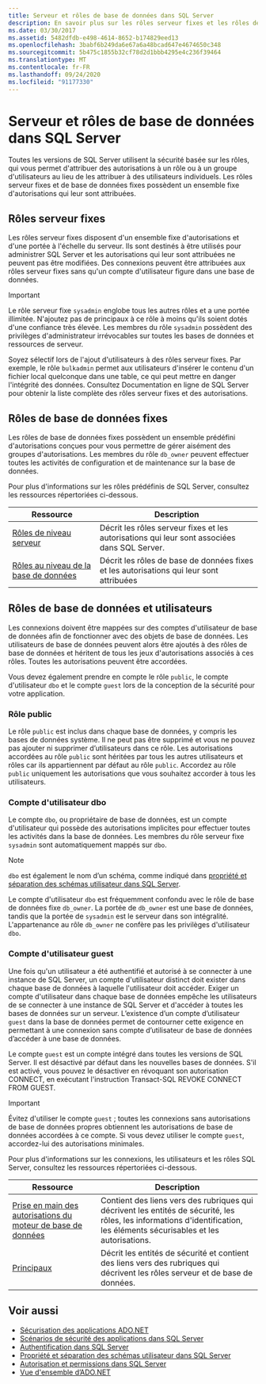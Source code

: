 ```yaml
---
title: Serveur et rôles de base de données dans SQL Server
description: En savoir plus sur les rôles serveur fixes et les rôles de base de données fixes, qui ont un ensemble fixe d’autorisations qui leur sont attribuées. SQL Server utilise la sécurité basée sur les rôles.
ms.date: 03/30/2017
ms.assetid: 5482dfdb-e498-4614-8652-b174829eed13
ms.openlocfilehash: 3babf6b249da6e67a6a48bcad647e4674650c348
ms.sourcegitcommit: 5b475c1855b32cf78d2d1bbb4295e4c236f39464
ms.translationtype: MT
ms.contentlocale: fr-FR
ms.lasthandoff: 09/24/2020
ms.locfileid: "91177330"
---
```

# <a name="server-and-database-roles-in-sql-server"></a>Serveur et rôles de base de données dans SQL Server

Toutes les versions de SQL Server utilisent la sécurité basée sur les rôles, qui vous permet d'attribuer des autorisations à un rôle ou à un groupe d'utilisateurs au lieu de les attribuer à des utilisateurs individuels. Les rôles serveur fixes et de base de données fixes possèdent un ensemble fixe d'autorisations qui leur sont attribuées.  
  
## <a name="fixed-server-roles"></a>Rôles serveur fixes  

 Les rôles serveur fixes disposent d'un ensemble fixe d'autorisations et d'une portée à l'échelle du serveur. Ils sont destinés à être utilisés pour administrer SQL Server et les autorisations qui leur sont attribuées ne peuvent pas être modifiées. Des connexions peuvent être attribuées aux rôles serveur fixes sans qu'un compte d'utilisateur figure dans une base de données.  
  
> [!IMPORTANT]
> Le rôle serveur fixe `sysadmin` englobe tous les autres rôles et a une portée illimitée. N'ajoutez pas de principaux à ce rôle à moins qu'ils soient dotés d'une confiance très élevée. Les membres du rôle `sysadmin` possèdent des privilèges d'administrateur irrévocables sur toutes les bases de données et ressources de serveur.  
  
 Soyez sélectif lors de l'ajout d'utilisateurs à des rôles serveur fixes. Par exemple, le rôle `bulkadmin` permet aux utilisateurs d'insérer le contenu d'un fichier local quelconque dans une table, ce qui peut mettre en danger l'intégrité des données. Consultez Documentation en ligne de SQL Server pour obtenir la liste complète des rôles serveur fixes et des autorisations.  
  
## <a name="fixed-database-roles"></a>Rôles de base de données fixes  

 Les rôles de base de données fixes possèdent un ensemble prédéfini d'autorisations conçues pour vous permettre de gérer aisément des groupes d'autorisations. Les membres du rôle `db_owner` peuvent effectuer toutes les activités de configuration et de maintenance sur la base de données.  
  
 Pour plus d'informations sur les rôles prédéfinis de SQL Server, consultez les ressources répertoriées ci-dessous.  
  
|Ressource|Description|  
|--------------|-----------------|  
|[Rôles de niveau serveur](/sql/relational-databases/security/authentication-access/server-level-roles)|Décrit les rôles serveur fixes et les autorisations qui leur sont associées dans SQL Server.|  
|[Rôles au niveau de la base de données](/sql/relational-databases/security/authentication-access/database-level-roles)|Décrit les rôles de base de données fixes et les autorisations qui leur sont attribuées|  
  
## <a name="database-roles-and-users"></a>Rôles de base de données et utilisateurs  

 Les connexions doivent être mappées sur des comptes d'utilisateur de base de données afin de fonctionner avec des objets de base de données. Les utilisateurs de base de données peuvent alors être ajoutés à des rôles de base de données et héritent de tous les jeux d'autorisations associés à ces rôles. Toutes les autorisations peuvent être accordées.  
  
 Vous devez également prendre en compte le rôle `public`, le compte d'utilisateur `dbo` et le compte `guest` lors de la conception de la sécurité pour votre application.  
  
### <a name="the-public-role"></a>Rôle public  

 Le rôle `public` est inclus dans chaque base de données, y compris les bases de données système. Il ne peut pas être supprimé et vous ne pouvez pas ajouter ni supprimer d’utilisateurs dans ce rôle. Les autorisations accordées au rôle `public` sont héritées par tous les autres utilisateurs et rôles car ils appartiennent par défaut au rôle `public`. Accordez au rôle `public` uniquement les autorisations que vous souhaitez accorder à tous les utilisateurs.  
  
### <a name="the-dbo-user-account"></a>Compte d'utilisateur dbo  

 Le compte `dbo`, ou propriétaire de base de données, est un compte d'utilisateur qui possède des autorisations implicites pour effectuer toutes les activités dans la base de données. Les membres du rôle serveur fixe `sysadmin` sont automatiquement mappés sur `dbo`.  
  
> [!NOTE]
> `dbo` est également le nom d’un schéma, comme indiqué dans [propriété et séparation des schémas utilisateur dans SQL Server](ownership-and-user-schema-separation-in-sql-server.md).  
  
 Le compte d'utilisateur `dbo` est fréquemment confondu avec le rôle de base de données fixe `db_owner`. La portée de `db_owner` est une base de données, tandis que la portée de `sysadmin` est le serveur dans son intégralité. L'appartenance au rôle `db_owner` ne confère pas les privilèges d'utilisateur `dbo`.  
  
### <a name="the-guest-user-account"></a>Compte d'utilisateur guest  

 Une fois qu'un utilisateur a été authentifié et autorisé à se connecter à une instance de SQL Server, un compte d'utilisateur distinct doit exister dans chaque base de données à laquelle l'utilisateur doit accéder. Exiger un compte d'utilisateur dans chaque base de données empêche les utilisateurs de se connecter à une instance de SQL Server et d'accéder à toutes les bases de données sur un serveur. L’existence d’un compte d’utilisateur `guest` dans la base de données permet de contourner cette exigence en permettant à une connexion sans compte d’utilisateur de base de données d’accéder à une base de données.  
  
 Le compte `guest` est un compte intégré dans toutes les versions de SQL Server. Il est désactivé par défaut dans les nouvelles bases de données. S'il est activé, vous pouvez le désactiver en révoquant son autorisation CONNECT, en exécutant l'instruction Transact-SQL REVOKE CONNECT FROM GUEST.  
  
> [!IMPORTANT]
> Évitez d'utiliser le compte `guest` ; toutes les connexions sans autorisations de base de données propres obtiennent les autorisations de base de données accordées à ce compte. Si vous devez utiliser le compte `guest`, accordez-lui des autorisations minimales.  
  
 Pour plus d'informations sur les connexions, les utilisateurs et les rôles SQL Server, consultez les ressources répertoriées ci-dessous.  
  
|Ressource|Description|  
|--------------|-----------------|  
|[Prise en main des autorisations du moteur de base de données](/sql/relational-databases/security/authentication-access/getting-started-with-database-engine-permissions)|Contient des liens vers des rubriques qui décrivent les entités de sécurité, les rôles, les informations d'identification, les éléments sécurisables et les autorisations.|  
|[Principaux](/sql/relational-databases/security/authentication-access/principals-database-engine)|Décrit les entités de sécurité et contient des liens vers des rubriques qui décrivent les rôles serveur et de base de données.|  
  
## <a name="see-also"></a>Voir aussi

- [Sécurisation des applications ADO.NET](../securing-ado-net-applications.md)
- [Scénarios de sécurité des applications dans SQL Server](application-security-scenarios-in-sql-server.md)
- [Authentification dans SQL Server](authentication-in-sql-server.md)
- [Propriété et séparation des schémas utilisateur dans SQL Server](ownership-and-user-schema-separation-in-sql-server.md)
- [Autorisation et permissions dans SQL Server](authorization-and-permissions-in-sql-server.md)
- [Vue d'ensemble d’ADO.NET](../ado-net-overview.md)
